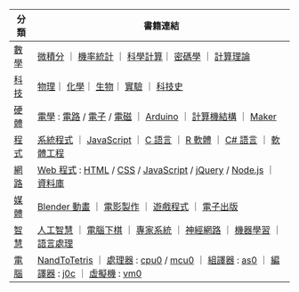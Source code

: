 | 分類  |  書籍連結  |
|--------|-----------|
|  [數學](../book/math.html)  |   [微積分](../ca/home.html) ｜ [機率統計](../st/home.html)  ｜ [科學計算](../r/home.html)｜  [密碼學](../cr/home.html)  ｜  [計算理論](../ct/home.html)  |
|  [科技](../sci/home.html)  |  [物理](../ph/home.html)｜ [化學](../sci/chemistry.html)｜ [生物](../sci/biology.html)｜ [實驗](../sci/experiment.html) ｜ [科技史](../sh/home.html) |
|  [硬體](../book/hardware.html)  | [電學](../ee/basic.html) :  [電路](../ee/circuit.html) / [電子](../ee/transistor.html) / [電磁](../ee/magnet.html)  ｜ [Arduino](../ma/home.html)  ｜ [計算機結構](../co/home.html)   ｜ [Maker](../ma/home.html)   |
|  [程式](../pb/home.html)  |  [系統程式](../ss/home.html)  ｜ [JavaScript](../js/home.html)  ｜  [C 語言](../c/home.html) ｜  [R 軟體](../r/home.html) ｜ [C# 語言](../cs/home.html)  ｜  [軟體工程](../se/home.html)   |
| [網路](../book/net.html)  |   [Web 程式](../wp/home.html)  : [HTML](../wp/html.html) / [CSS](../wp/css.html) / [JavaScript](../wp/javascript.html) / [jQuery](../wp/jquery.html) / [Node.js](../wp/node.html)  ｜  [資料庫](../db/home.html)  |
|  [媒體](../book/mm.html)  |  [Blender 動畫](../3d/home.html)   ｜ [電影製作](../mm/movie.html)  ｜  [遊戲程式](../mm/game.html) ｜ [電子出版](../mm/epub.html)  |
|  [智慧](../book/ai.html)  |  [人工智慧](../ai/home.html) ｜  [電腦下棋](../ai/chess.html) ｜   [專家系統](../ai/logic.html) ｜   [神經網路](../ai/neural.html)  ｜   [機器學習](../ai/machinelearning.html)  ｜   [語言處理](../cl/home.html)    |
|  [電腦](../book/oc.html)  |  [NandToTetris](NandToTetris.html) ｜ [處理器](../co/cpu.html) : [cpu0](../co/cpu0.html) / [mcu0](../co/mcu0.html)  ｜ [組譯器](../ss/assembler.html) : [as0](../ss/as0mc.html)  ｜ [編譯器](../ss/compiler.html) : [j0c](../ss/j0c.html)  ｜ [虛擬機](../ss/vm.html) : [vm0](../ss/vm0mc.html)  |

